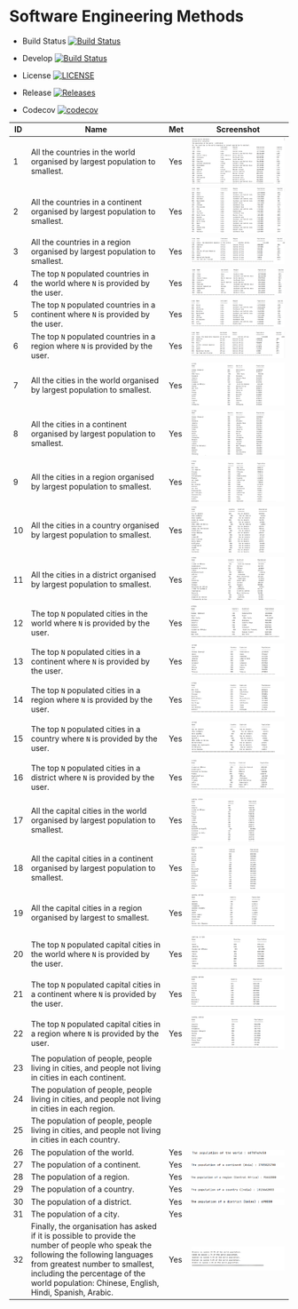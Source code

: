 # Software Engineering Methods

- Build Status [![Build Status](https://travis-ci.com/heinsetswe/group-2.svg?branch=master)](https://travis-ci.com/heinsetswe/group-2)

- Develop  [![Build Status](https://travis-ci.com/heinsetswe/group-2.svg?branch=develop)](https://travis-ci.com/heinsetswe/group-2)

- License [![LICENSE](https://img.shields.io/github/license/heinsetswe/group-2.svg?style=flat-square)](https://github.com/heinsetswe/group-2/blob/master/LICENSE)

- Release [![Releases](https://img.shields.io/github/release/heinsetswe/group-2/all.svg?style=flat-square)](https://github.com/heinsetswe/group-2/releases)

- Codecov [![codecov](https://codecov.io/gh/heinsetswe/group-2/branch/master/graph/badge.svg?token=T7TLV193HH)](https://codecov.io/gh/heinsetswe/group-2)


| ID | Name | Met | Screenshot |
| ------- | ----------- | ------- | ----------- |
| 1 | All the countries in the world organised by largest population to smallest. | Yes | ![Population](/img/1.png) |
| 2 | All the countries in a continent organised by largest population to smallest. | Yes | ![Population](/img/2.png) |
| 3 | All the countries in a region organised by largest population to smallest. | Yes | ![Population](img/3.png) |
| 4 | The top `N` populated countries in the world where `N` is provided by the user. | Yes | ![Population](img/4.png) |
| 5 | The top `N` populated countries in a continent where `N` is provided by the user. | Yes | ![Population](img/5.png) |
| 6 | The top `N` populated countries in a region where `N` is provided by the user. | Yes | ![Population](img/6.png) |
| 7 | All the cities in the world organised by largest population to smallest. | Yes | ![Population](img/7.png) |
| 8 | All the cities in a continent organised by largest population to smallest. | Yes | ![Population](img/8.png) |
| 9 | All the cities in a region organised by largest population to smallest. | Yes | ![Population](img/9.png) |
| 10 | All the cities in a country organised by largest population to smallest. | Yes | ![Population](img/10.png) |
| 11 | All the cities in a district organised by largest population to smallest. | Yes | ![Population](img/11.png) |
| 12 | The top `N` populated cities in the world where `N` is provided by the user. | Yes | ![Population](img/12.png) |
| 13 | The top `N` populated cities in a continent where `N` is provided by the user. | Yes | ![Population](img/13.png) |
| 14 | The top `N` populated cities in a region where `N` is provided by the user. | Yes | ![Population](img/14.png) |
| 15 | The top `N` populated cities in a country where `N` is provided by the user. | Yes | ![Population](img/15.png) |
| 16 | The top `N` populated cities in a district where `N` is provided by the user. | Yes | ![Population](img/16.png) |
| 17 | All the capital cities in the world organised by largest population to smallest. | Yes | ![Population](img/17.png) |
| 18 | All the capital cities in a continent organised by largest population to smallest. | Yes | ![Population](img/18.png) |
| 19 | All the capital cities in a region organised by largest to smallest. | Yes | ![Population](img/19.png) |
| 20 | The top `N` populated capital cities in the world where `N` is provided by the user. | Yes | ![Population](img/20.png) |
| 21 | The top `N` populated capital cities in a continent where `N` is provided by the user. | Yes | ![Population](img/21.png) |
| 22 | The top `N` populated capital cities in a region where `N` is provided by the user. | Yes | ![Population](img/22.png) |
| 23 | The population of people, people living in cities, and people not living in cities in each continent. | | |
| 24 | The population of people, people living in cities, and people not living in cities in each region. | | |
| 25 | The population of people, people living in cities, and people not living in cities in each country. | | |
| 26 | The population of the world. | Yes | ![Population](img/26.png) |
| 27 | The population of a continent. | Yes | ![Population](img/27.png) |
| 28 | The population of a region. | Yes | ![Population](img/28.png) |
| 29 | The population of a country. | Yes | ![Population](img/29.png) |
| 30 | The population of a district. | Yes | ![Population](img/30.png) |
| 31 | The population of a city. | Yes | |
| 32 | Finally, the organisation has asked if it is possible to provide the number of people who speak the following the following languages from greatest number to smallest, including the percentage of the world population: Chinese, English, Hindi, Spanish, Arabic. | Yes | ![Population](img/32.png) |

